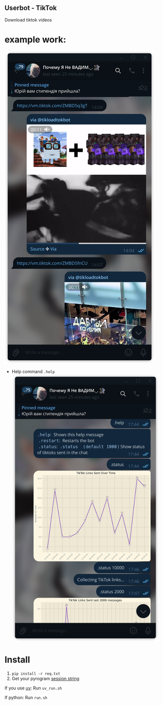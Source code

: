 ## Userbot - TikTok

Download tiktok videos 
# example work:
![example](https://github.com/NoNFake/userbot-tiktok/blob/main/example/example_work.png)

- Help command
`.help`
![help_and_status](https://github.com/NoNFake/userbot-tiktok/blob/main/example/help_and_status.png)


# Install
1. `pip install -r req.txt`
2. Get your pyrogram [session string](https://docs.pyrogram.org/api/methods/export_session_string)

If you use [uv](https://docs.astral.sh/uv/guides/install-python/):
Run `uv_run.sh`

If python:
Run `run.sh`